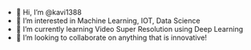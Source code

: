 - 👋 Hi, I’m @kavi1388
- 👀 I’m interested in Machine Learning, IOT, Data Science
- 🌱 I’m currently learning Video Super Resolution using Deep Learning
- 💞️ I’m looking to collaborate on anything that is innovative!

<!---
kavi1388/kavi1388 is a ✨ special ✨ repository because its `README.md` (this file) appears on your GitHub profile.
You can click the Preview link to take a look at your changes.
--->
